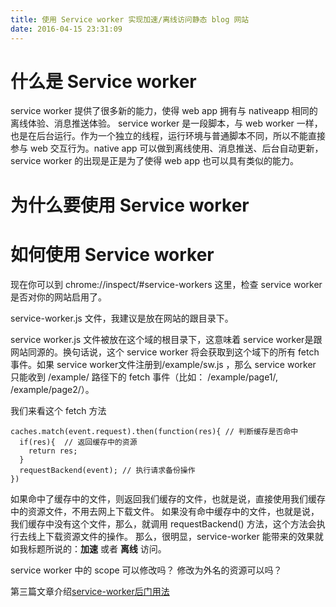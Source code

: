 ```yaml
---
title: 使用 Service worker 实现加速/离线访问静态 blog 网站
date: 2016-04-15 23:31:09
---
```


# 什么是 Service worker
service worker 提供了很多新的能力，使得 web app 拥有与 nativeapp 相同的离线体验、消息推送体验。
service worker 是一段脚本，与 web worker 一样，也是在后台运行。作为一个独立的线程，运行环境与普通脚本不同，所以不能直接参与 web 交互行为。native app 可以做到离线使用、消息推送、后台自动更新，service worker 的出现是正是为了使得 web app 也可以具有类似的能力。



# 为什么要使用 Service worker

# 如何使用 Service worker

现在你可以到 chrome://inspect/#service-workers 这里，检查 service worker 是否对你的网站启用了。 

service-worker.js 文件，我建议是放在网站的跟目录下。

service worker.js 文件被放在这个域的根目录下，这意味着 service worker是跟网站同源的。换句话说，这个 service worker 将会获取到这个域下的所有 fetch 事件。如果 service worker文件注册到/example/sw.js ，那么 service worker 只能收到 /example/ 路径下的 fetch 事件（比如： /example/page1/, /example/page2/）。



我们来看这个 fetch 方法
```
caches.match(event.request).then(function(res){ // 判断缓存是否命中
  if(res){  // 返回缓存中的资源
    return res;
  }
  requestBackend(event); // 执行请求备份操作
})
```
如果命中了缓存中的文件，则返回我们缓存的文件，也就是说，直接使用我们缓存中的资源文件，不用去网上下载文件。
如果没有命中缓存中的文件，也就是说，我们缓存中没有这个文件，那么，就调用 requestBackend() 方法，这个方法会执行去线上下载资源文件的操作。
那么，很明显，service-worker 能带来的效果就如我标题所说的：**加速** 或者 **离线** 访问。

service worker 中的 scope 可以修改吗？
修改为外名的资源可以吗？




第三篇文章介绍[service-worker后门用法](https://segmentfault.com/a/1190000005954040)